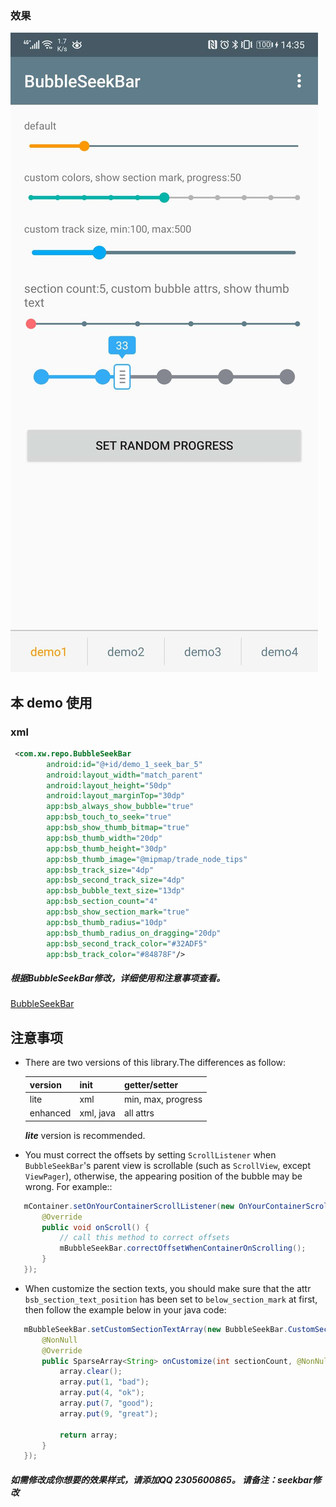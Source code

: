 
### 效果
![修改效果图](https://github.com/lixiaopeng168/SeekBar/blob/master/screenshot/demo5.jpeg)


## 本 demo 使用  
###  xml
```xml
 <com.xw.repo.BubbleSeekBar
        android:id="@+id/demo_1_seek_bar_5"
        android:layout_width="match_parent"
        android:layout_height="50dp"
        android:layout_marginTop="30dp"
        app:bsb_always_show_bubble="true"
        app:bsb_touch_to_seek="true"
        app:bsb_show_thumb_bitmap="true"
        app:bsb_thumb_width="20dp"
        app:bsb_thumb_height="30dp"
        app:bsb_thumb_image="@mipmap/trade_node_tips"
        app:bsb_track_size="4dp"
        app:bsb_second_track_size="4dp"
        app:bsb_bubble_text_size="13dp"
        app:bsb_section_count="4"
        app:bsb_show_section_mark="true"
        app:bsb_thumb_radius="10dp"
        app:bsb_thumb_radius_on_dragging="20dp"
        app:bsb_second_track_color="#32ADF5"
        app:bsb_track_color="#84878F"/>
```

##### 根据BubbleSeekBar修改，详细使用和注意事项查看。
[BubbleSeekBar](https://github.com/woxingxiao/BubbleSeekBar/blob/master/README_zh.md)


## 注意事项  
- There are two versions of this library.The differences as follow:  

  version | init | getter/setter
  -------- | ---|---
  lite|xml|min, max, progress
  enhanced|xml, java|all attrs

  **_lite_** version is recommended.
- You must correct the offsets by setting `ScrollListener` when `BubbleSeekBar`'s parent view is scrollable
(such as `ScrollView`, except `ViewPager`), otherwise, the appearing position of the bubble may be wrong. For example::
```java
   mContainer.setOnYourContainerScrollListener(new OnYourContainerScrollListener() {
       @Override
       public void onScroll() {
           // call this method to correct offsets
           mBubbleSeekBar.correctOffsetWhenContainerOnScrolling();
       }
   });
```
- When customize the section texts, you should make sure that the attr `bsb_section_text_position`
has been set to `below_section_mark` at first, then follow the example below in your java code:
```java
   mBubbleSeekBar.setCustomSectionTextArray(new BubbleSeekBar.CustomSectionTextArray() {
       @NonNull
       @Override
       public SparseArray<String> onCustomize(int sectionCount, @NonNull SparseArray<String> array) {
           array.clear();
           array.put(1, "bad");
           array.put(4, "ok");
           array.put(7, "good");
           array.put(9, "great");

           return array;
       }
   });
```
##### 如需修改成你想要的效果样式，请添加QQ 2305600865。 请备注：seekbar修改

